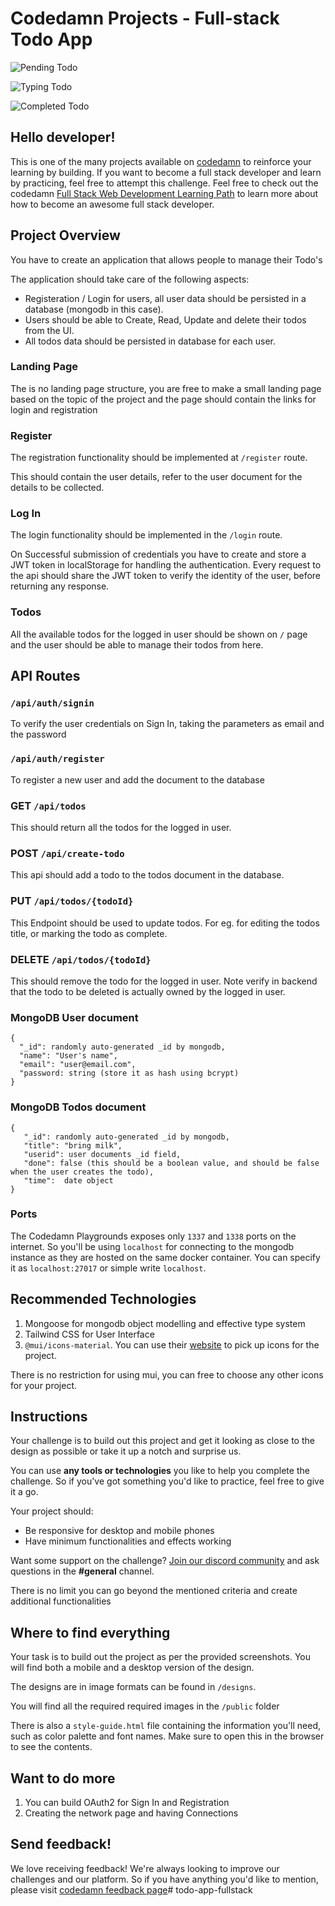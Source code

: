 # Codedamn Projects - Full-stack Todo App

![Pending Todo](https://user-images.githubusercontent.com/50735025/151712301-2a99ea2d-a6c9-4d95-8e78-3e557ba05088.png)

![Typing Todo](https://user-images.githubusercontent.com/50735025/151712305-1373c0ee-0e56-47ec-aab9-b1dfacd6f9ae.png)

![Completed Todo](https://user-images.githubusercontent.com/50735025/151712296-c304bc81-0523-4629-ad34-077e0449ec0a.png)
## Hello developer!

This is one of the many projects available on [codedamn](https://codedamn.com/projects) to reinforce your learning by building. If you want to become a full stack developer and learn by practicing, feel free to attempt this challenge. Feel free to check out the codedamn [Full Stack Web Development Learning Path](https://codedamn.com/learning-paths/fullstack) to learn more about how to become an awesome full stack developer.

## Project Overview

You have to create an application that allows people to manage their Todo's

The application should take care of the following aspects: 

-  Registeration / Login for users, all user data should be persisted in a database (mongodb in this case). 
-  Users should be able to Create, Read, Update and delete their todos from the UI. 
-  All todos data should be persisted in database for each user.


### Landing Page

The is no landing page structure, you are free to make a small landing page based on the topic of the project and the page should contain the links for login and registration 

### Register

The registration functionality should be implemented at  `/register` route.

This should contain the user details, refer to the user document for the details to be collected. 

### Log In

The login functionality should be implemented in the `/login` route.

On Successful submission of credentials you have to create and store a JWT token in localStorage for handling the authentication. Every request to the api should share the JWT token to verify the identity of the user, before returning any response. 

### Todos

All the available todos for the logged in user should be shown on `/` page and the user should be able to manage their todos from here.

## API Routes 

### `/api/auth/signin`

To verify the user credentials on Sign In, taking the parameters as email and the password 

### `/api/auth/register` 

To register a new user and add the document to the database


### GET `/api/todos`

This should return all the todos for the logged in user.

### POST `/api/create-todo`

This api should add a todo to the todos document in the database. 

### PUT `/api/todos/{todoId}`

This Endpoint should be used to update todos. For eg. for editing the todos title, or marking the todo as complete.

### DELETE `/api/todos/{todoId}`

This should remove the todo for the logged in user. Note verify in backend that the todo to be deleted is actually owned by the logged in user.


### MongoDB User document
```
{
  "_id": randomly auto-generated _id by mongodb,
  "name": "User's name",
  "email": "user@email.com",
  "password: string (store it as hash using bcrypt)
}
```
### MongoDB Todos document
```
{ 
   "_id": randomly auto-generated _id by mongodb,
   "title": "bring milk",
   "userid": user documents _id field, 
   "done": false (this should be a boolean value, and should be false when the user creates the todo),
   "time":  date object
}
```

### Ports 
The Codedamn Playgrounds exposes only `1337` and `1338` ports on the internet. So you'll be using `localhost` for connecting to the mongodb instance as they are hosted on the same docker container. You can specify it as `localhost:27017` or simple write `localhost`. 

## Recommended Technologies 

1. Mongoose for mongodb object modelling and effective type system 
1. Tailwind CSS for User Interface
1. `@mui/icons-material`. You can use their [website](https://mui.com/components/material-icons/) to pick up icons for the project.

There is no restriction for using mui, you can free to choose any other icons for your project.


## Instructions

Your challenge is to build out this project and get it looking as close to the design as possible or take it up a notch and surprise us.

You can use **any tools or technologies** you like to help you complete the challenge. So if you've got something you'd like to practice, feel free to give it a go.

Your project should:

-   Be responsive for desktop and mobile phones
-   Have minimum functionalities and effects working


Want some support on the challenge? [Join our discord community](https://cdm.sh/discord) and ask questions in the **#general** channel.

There is no limit you can go beyond the mentioned criteria and create additional functionalities


## Where to find everything

Your task is to build out the project as per the provided screenshots. You will find both a mobile and a desktop version of the design.

The designs are in image formats can be found in `/designs`.

You will find all the required required images in the `/public` folder

There is also a `style-guide.html` file containing the information you'll need, such as color palette and font names. Make sure to open this in the browser to see the contents.

## Want to do more

1. You can build OAuth2 for Sign In and Registration
1. Creating the network page and having Connections

## Send feedback!

We love receiving feedback! We're always looking to improve our challenges and our platform. So if you have anything you'd like to mention, please visit [codedamn feedback page](https://codedamn.com/contact)# todo-app-fullstack
